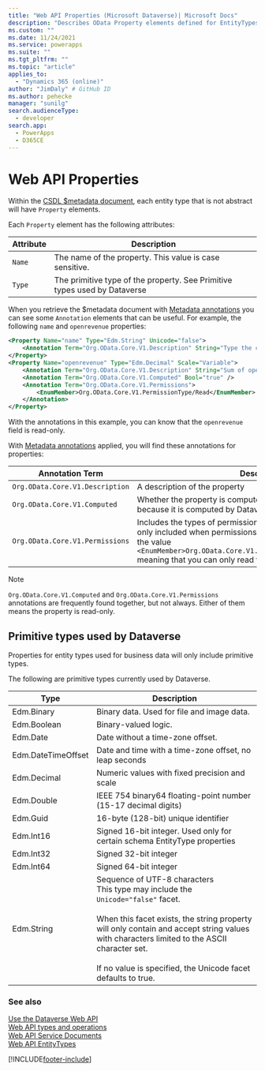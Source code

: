 ```yaml
---
title: "Web API Properties (Microsoft Dataverse)| Microsoft Docs"
description: "Describes OData Property elements defined for EntityTypes within the Dataverse Web API."
ms.custom: ""
ms.date: 11/24/2021
ms.service: powerapps
ms.suite: ""
ms.tgt_pltfrm: ""
ms.topic: "article"
applies_to: 
  - "Dynamics 365 (online)" 
author: "JimDaly" # GitHub ID
ms.author: pehecke
manager: "sunilg"
search.audienceType: 
  - developer
search.app: 
  - PowerApps
  - D365CE
---
```

# Web API Properties

Within the [CSDL $metadata document](web-api-service-documents.md#csdl-metadata-document), each entity type that is not abstract will have `Property` elements.

Each `Property` element has the following attributes:

|Attribute  |Description  |
|---------|---------|
|`Name`|The name of the property. This value is case sensitive.|
|`Type`|The primitive type of the property. See Primitive types used by Dataverse|

When you retrieve the $metadata document with [Metadata annotations](web-api-service-documents.md#metadata-annotations) you can see some `Annotation` elements that can be useful. For example, the following `name` and `openrevenue` properties:

```xml
<Property Name="name" Type="Edm.String" Unicode="false">
    <Annotation Term="Org.OData.Core.V1.Description" String="Type the company or business name." />
</Property>
<Property Name="openrevenue" Type="Edm.Decimal" Scale="Variable">
    <Annotation Term="Org.OData.Core.V1.Description" String="Sum of open revenue against an account and its child accounts." />
    <Annotation Term="Org.OData.Core.V1.Computed" Bool="true" />
    <Annotation Term="Org.OData.Core.V1.Permissions">
        <EnumMember>Org.OData.Core.V1.PermissionType/Read</EnumMember>
    </Annotation>
</Property>
```
With the annotations in this example, you can know that the `openrevenue` field is read-only.

With [Metadata annotations](web-api-service-documents.md#metadata-annotations) applied, you will find these annotations for properties:

|Annotation Term  |Description  |
|---------|---------|
|`Org.OData.Core.V1.Description`|A description of the property|
|`Org.OData.Core.V1.Computed`|Whether the property is computed. You can't set this value because it is computed by Dataverse.|
|`Org.OData.Core.V1.Permissions`|Includes the types of permissions available for the property. This is only included when permissions are limited, and it always contains the value `<EnumMember>Org.OData.Core.V1.PermissionType/Read</EnumMember>` meaning that you can only read this value. |

> [!NOTE]
> `Org.OData.Core.V1.Computed` and `Org.OData.Core.V1.Permissions` annotations are frequently found together, but not always. Either of them means the property is read-only.

## Primitive types used by Dataverse

Properties for entity types used for business data will only include primitive types.

The following are primitive types currently used by Dataverse.


|Type|Description|
|---------|---------|
|Edm.Binary|Binary data. Used for file and image data.|
|Edm.Boolean|Binary-valued logic.|
|Edm.Date|Date without a time-zone offset.|
|Edm.DateTimeOffset|Date and time with a time-zone offset, no leap seconds|
|Edm.Decimal|Numeric values with fixed precision and scale|
|Edm.Double|IEEE 754 binary64 floating-point number (15-17 decimal digits)|
|Edm.Guid|16-byte (128-bit) unique identifier|
|Edm.Int16|Signed 16-bit integer. Used only for certain schema EntityType properties|
|Edm.Int32|Signed 32-bit integer|
|Edm.Int64|Signed 64-bit integer|
|Edm.String|Sequence of UTF-8 characters<br />This type may include the `Unicode="false"` facet.<br /><br />When this facet exists, the string property will only contain and accept string values with characters limited to the ASCII character set.<br /><br />If no value is specified, the Unicode facet defaults to true.|

### See also  

[Use the Dataverse Web API](overview.md)<br />
[Web API types and operations](web-api-types-operations.md)<br />
[Web API Service Documents](web-api-service-documents.md)<br />
[Web API EntityTypes](web-api-entitytypes.md)<br />


[!INCLUDE[footer-include](../../../includes/footer-banner.md)]
